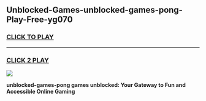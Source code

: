 
## Unblocked-Games-unblocked-games-pong-Play-Free-yg070
<h3>
<a href="https://premium76.site?title=unblocked-games-pong&ref=15A">CLICK TO PLAY</a></h3>
<hr>

<h3>
<a href="https://premium76.site?title=unblocked-games-pong&ref=15A">CLICK 2 PLAY</a>
  
</h3>

<a href="https://premium76.site?title=unblocked-games-pong&ref=15A"><img src="https://clearcache.store/games.png"></a>


**unblocked-games-pong games unblocked: Your Gateway to Fun and Accessible Online Gaming**
